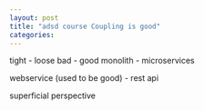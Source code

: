 ```yaml
---
layout: post
title: "adsd course Coupling is good"
categories: 
---
```

tight - loose
bad - good
monolith - microservices

webservice (used to be good) - rest api


superficial perspective